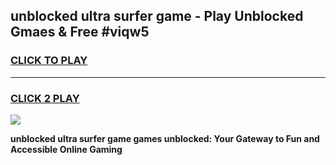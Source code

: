 
## unblocked ultra surfer game - Play Unblocked Gmaes & Free #viqw5
<h3>
<a href="https://news.freeplayer.one?title=unblocked_ultra_surfer_game&ref=03M">CLICK TO PLAY</a></h3>
<hr>

<h3>
<a href="https://news.freeplayer.one?title=unblocked_ultra_surfer_game&ref=03M">CLICK 2 PLAY</a>
  
</h3>

<a href="https://news.freeplayer.one?title=unblocked_ultra_surfer_game&ref=03M"><img src="https://clearcache.store/games.png"></a>


**unblocked ultra surfer game games unblocked: Your Gateway to Fun and Accessible Online Gaming**
